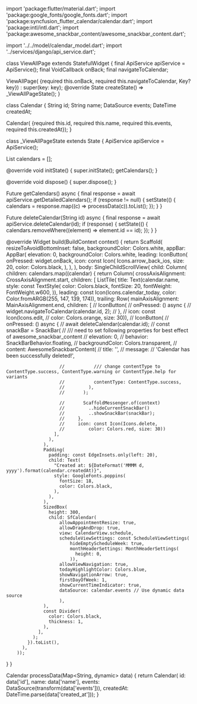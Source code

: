 import 'package:flutter/material.dart';
import 'package:google_fonts/google_fonts.dart';
import 'package:syncfusion_flutter_calendar/calendar.dart';
import 'package:intl/intl.dart';
import 'package:awesome_snackbar_content/awesome_snackbar_content.dart';

import '../../model/calendar_model.dart';
import '../services/django/api_service.dart';

class ViewAllPage extends StatefulWidget {
final ApiService apiService = ApiService();
final VoidCallback onBack;
final navigateToCalendar;

ViewAllPage(
{required this.onBack, required this.navigateToCalendar, Key? key})
: super(key: key);
@override
State<ViewAllPage> createState() => \_ViewAllPageState();
}

class Calendar {
String id;
String name;
DataSource events;
DateTime createdAt;

Calendar(
{required this.id,
required this.name,
required this.events,
required this.createdAt});
}

class \_ViewAllPageState extends State<ViewAllPage> {
ApiService apiService = ApiService();

List<Calendar> calendars = [];

@override
void initState() {
super.initState();
getCalendars();
}

@override
void dispose() {
super.dispose();
}

Future<void> getCalendars() async {
final response = await apiService.getDetailedCalendars();
if (response != null) {
setState(() {
calendars = response.map((c) => processData(c)).toList();
});
}
}

Future<void> deleteCalendar(String id) async {
final response = await apiService.deleteCalendar(id);
if (response) {
setState(() {
calendars.removeWhere((element) => element.id == id);
});
}
}

@override
Widget build(BuildContext context) {
return Scaffold(
resizeToAvoidBottomInset: false,
backgroundColor: Colors.white,
appBar: AppBar(
elevation: 0,
backgroundColor: Colors.white,
leading: IconButton(
onPressed: widget.onBack,
icon: const Icon(
Icons.arrow_back_ios,
size: 20,
color: Colors.black,
),
),
),
body: SingleChildScrollView(
child: Column(
children: calendars.map((calendar) {
return Column(
crossAxisAlignment: CrossAxisAlignment.start,
children: [
ListTile(
title: Text(calendar.name,
style: const TextStyle(
color: Colors.black,
fontSize: 20,
fontWeight: FontWeight.w600,
)),
leading: const Icon(Icons.calendar_today,
color: Color.fromARGB(255, 147, 139, 174)),
trailing: Row(
mainAxisAlignment: MainAxisAlignment.end,
children: [
// IconButton(
// onPressed: () async {
// widget.navigateToCalendar(calendar.id, 2);
// },
// icon: const Icon(Icons.edit,
// color: Colors.orange, size: 30)),
// IconButton(
// onPressed: () async {
// await deleteCalendar(calendar.id);
// const snackBar = SnackBar(
// /// need to set following properties for best effect of awesome_snackbar_content
// elevation: 0,
// behavior: SnackBarBehavior.floating,
// backgroundColor: Colors.transparent,
// content: AwesomeSnackbarContent(
// title: '',
// message:
// 'Calendar has been successfully deleted!',

                        //           /// change contentType to ContentType.success, ContentType.warning or ContentType.help for variants
                        //           contentType: ContentType.success,
                        //         ),
                        //       );

                        //       ScaffoldMessenger.of(context)
                        //         ..hideCurrentSnackBar()
                        //         ..showSnackBar(snackBar);
                        //     },
                        //     icon: const Icon(Icons.delete,
                        //         color: Colors.red, size: 30))
                      ],
                    ),
                  ),
                  Padding(
                    padding: const EdgeInsets.only(left: 20),
                    child: Text(
                      "Created at: ${DateFormat('MMMM d, yyyy').format(calendar.createdAt)}",
                      style: GoogleFonts.poppins(
                        fontSize: 18,
                        color: Colors.black,
                      ),
                    ),
                  ),
                  SizedBox(
                    height: 300,
                    child: SfCalendar(
                        allowAppointmentResize: true,
                        allowDragAndDrop: true,
                        view: CalendarView.schedule,
                        scheduleViewSettings: const ScheduleViewSettings(
                            hideEmptyScheduleWeek: true,
                            monthHeaderSettings: MonthHeaderSettings(
                              height: 0,
                            )),
                        allowViewNavigation: true,
                        todayHighlightColor: Colors.blue,
                        showNavigationArrow: true,
                        firstDayOfWeek: 1,
                        showCurrentTimeIndicator: true,
                        dataSource: calendar.events // Use dynamic data source
                        ),
                  ),
                  const Divider(
                    color: Colors.black,
                    thickness: 1,
                  ),
                ],
              );
            }).toList(),
          ),
        ));

}
}

Calendar processData(Map<String, dynamic> data) {
return Calendar(
id: data['id'],
name: data['name'],
events: DataSource(transform(data['events'])),
createdAt: DateTime.parse(data['created_at']));
}
